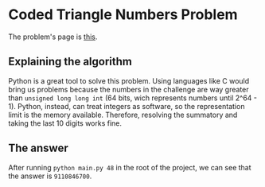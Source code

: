 # Coded Triangle Numbers Problem

The problem's page is [this](https://projecteuler.net/problem=48).

## Explaining the algorithm

Python is a great tool to solve this problem. Using languages like C would bring us problems because the numbers in the challenge are way greater than `unsigned long long int` (64 bits, wich represents numbers until 2^64 - 1). Python, instead, can treat integers as software, so the representation limit is the memory available. Therefore, resolving the summatory and taking the last 10 digits works fine.

## The answer

After running `python main.py 48` in the root of the project, we can see that the answer is `9110846700`.

